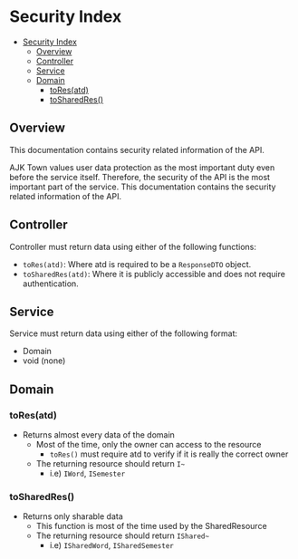 # Security Index

<!-- TOC -->

- [Security Index](#security-index)
  - [Overview](#overview)
  - [Controller](#controller)
  - [Service](#service)
  - [Domain](#domain)
    - [toRes(atd)](#toresatd)
    - [toSharedRes()](#tosharedres)

<!-- /TOC -->

## Overview
This documentation contains security related information of the API.

AJK Town values user data protection as the most important duty even before the service itself. Therefore, the security of the API is the most important part of the service. This documentation contains the security related information of the API.



## Controller

Controller must return data using either of the following functions:
- `toRes(atd)`: Where atd is required to be a `ResponseDTO` object.
- `toSharedRes(atd)`: Where it is publicly accessible and does not require authentication.

## Service

Service must return data using either of the following format:
- Domain
- void (none)


## Domain

### toRes(atd)
- Returns almost every data of the domain
  - Most of the time, only the owner can access to the resource
    - `toRes()` must require atd to verify if it is really the correct owner
  - The returning resource should return `I~`
    - i.e) `IWord`, `ISemester`


### toSharedRes()
- Returns only sharable data
  - This function is most of the time used by the SharedResource
  - The returning resource should return `IShared~`
    - i.e) `ISharedWord`, `ISharedSemester`